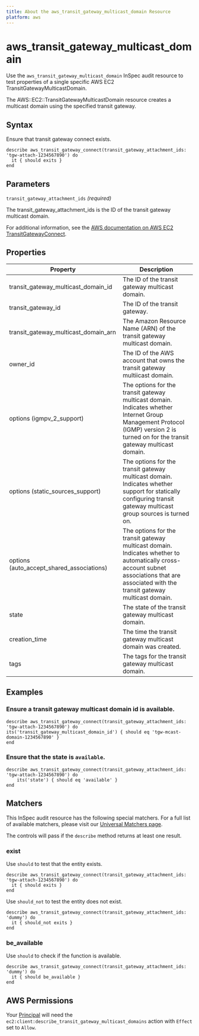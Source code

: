 ```yaml
---
title: About the aws_transit_gateway_multicast_domain Resource
platform: aws
---
```


# aws\_transit\_gateway\_multicast\_domain

Use the `aws_transit_gateway_multicast_domain` InSpec audit resource to test properties of a single specific AWS EC2 TransitGatewayMulticastDomain.

The AWS::EC2::TransitGatewayMulticastDomain resource creates a multicast domain using the specified transit gateway.

## Syntax

Ensure that transit gateway connect exists.

    describe aws_transit_gateway_connect(transit_gateway_attachment_ids: 'tgw-attach-1234567890') do
      it { should exits }
    end

## Parameters

`transit_gateway_attachment_ids` _(required)_

The transit_gateway_attachment_ids is the ID of the transit gateway multicast domain.

For additional information, see the [AWS documentation on AWS EC2 TransitGatewayConnect](https://docs.aws.amazon.com/AWSCloudFormation/latest/UserGuide/aws-resource-ec2-transitgatewayconnect.html).

## Properties

| Property | Description|
| --- | --- |
| transit_gateway_multicast_domain_id | The ID of the transit gateway multicast domain. |
| transit_gateway_id | The ID of the transit gateway. |
| transit_gateway_multicast_domain_arn | The Amazon Resource Name (ARN) of the transit gateway multicast domain. |
| owner_id | The ID of the AWS account that owns the transit gateway multiicast domain. |
| options (igmpv_2_support) | The options for the transit gateway multicast domain. Indicates whether Internet Group Management Protocol (IGMP) version 2 is turned on for the transit gateway multicast domain. |
| options (static_sources_support) | The options for the transit gateway multicast domain. Indicates whether support for statically configuring transit gateway multicast group sources is turned on. |
| options (auto_accept_shared_associations) | The options for the transit gateway multicast domain. Indicates whether to automatically cross-account subnet associations that are associated with the transit gateway multicast domain. |
| state | The state of the transit gateway multicast domain. |
| creation_time | The time the transit gateway multicast domain was created. |
| tags | The tags for the transit gateway multicast domain. |

## Examples

### Ensure a transit gateway multicast domain id is available.
    describe aws_transit_gateway_connect(transit_gateway_attachment_ids: 'tgw-attach-1234567890') do
    its('transit_gateway_multicast_domain_id') { should eq 'tgw-mcast-domain-1234567890' }
    end

### Ensure that the state is `available`.
    describe aws_transit_gateway_connect(transit_gateway_attachment_ids: 'tgw-attach-1234567890') do
        its('state') { should eq 'available' }
    end

## Matchers

This InSpec audit resource has the following special matchers. For a full list of available matchers, please visit our [Universal Matchers page](https://www.inspec.io/docs/reference/matchers/).

The controls will pass if the `describe` method returns at least one result.

### exist

Use `should` to test that the entity exists.

    describe aws_transit_gateway_connect(transit_gateway_attachment_ids: 'tgw-attach-1234567890') do
      it { should exits }
    end

Use `should_not` to test the entity does not exist.

    describe aws_transit_gateway_connect(transit_gateway_attachment_ids: 'dummy') do
      it { should_not exits }
    end

### be_available

Use `should` to check if the function is available.

    describe aws_transit_gateway_connect(transit_gateway_attachment_ids: 'dummy') do
      it { should be_available }
    end

## AWS Permissions

Your [Principal](https://docs.aws.amazon.com/IAM/latest/UserGuide/intro-structure.html#intro-structure-principal) will need the `ec2:client:describe_transit_gateway_multicast_domains` action with `Effect` set to `Allow`.